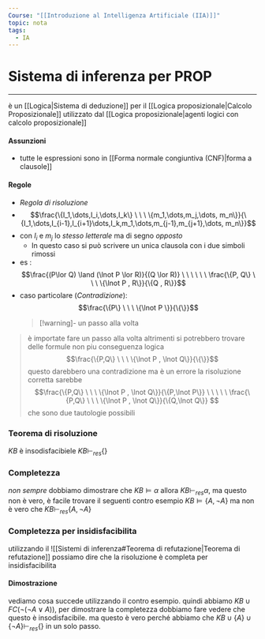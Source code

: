 ```yaml
---
Course: "[[Introduzione al Intelligenza Artificiale (IIA)]]"
topic: nota
tags:
  - IA
---
```


# Sistema di inferenza per PROP
---
è un [[Logica|Sistema di deduzione]] per il [[Logica proposizionale|Calcolo Proposizionale]]  utilizzato dal [[Logica proposizionale|agenti logici con calcolo proposizionale]]
#### Assunzioni
- tutte le espressioni sono in [[Forma normale congiuntiva (CNF)|forma a clausole]] 
#### Regole
- _Regola di risoluzione_
- $$\frac{\{I_1,\dots,I_i,\dots,I_k\} \ \ \ \{m_1,\dots,m_j,\dots, m_n\}}{\{I_1,\dots,I_{i-1},I_{i+1}\dots,I_k,m_1,\dots,m_{j-1},m_{j+1},\dots, m_n\}}$$
- con $I_i$ e $m_j$ lo _stesso letterale_ ma di segno _opposto_
	- In questo caso si può scrivere un unica clausola con i due simboli rimossi
- es :$$\frac{(P\lor Q) \land (\lnot P \lor R)}{(Q \lor R)} \ \ \ \ \ \ \frac{\{P, Q\} \ \ \  \{\lnot P , R\}}{\{Q , R\}}$$
- caso particolare (_Contradizione_):$$\frac{\{P\} \ \ \  \{\lnot P \}}{\{\}}$$
  > [!warning]- un passo alla volta
> è importate fare un passo alla volta altrimenti si potrebbero trovare delle formule non piu conseguenza logica 
> $$\frac{\{P,Q\} \ \ \  \{\lnot P , \lnot Q\}}{\{\}}$$ 
> questo darebbero una contradizione  ma è un errore 
> la risoluzione corretta sarebbe
> $$\frac{\{P,Q\} \ \ \  \{\lnot P , \lnot Q\}}{\{P,\lnot P\}} \ \ \ \ \ \frac{\{P,Q\} \ \ \  \{\lnot P , \lnot Q\}}{\{Q,\lnot Q\}} $$
>  che sono due tautologie possibili


### Teorema di risoluzione
$KB$ è insodisfacibiele $KB \vdash_{res} \{\}$

### Completezza
_non sempre_
dobbiamo dimostrare che $KB \models \alpha$ allora $KB \vdash_{res}\alpha$, ma questo non è vero, è facile trovare il seguenti contro esempio
$KB \models \{A,\lnot A\}$ ma non è vero che $KB \vdash_{res} \{A,\lnot A\}$

### Completezza per insidisfacibilita
utilizzando il ![[Sistemi di inferenza#Teorema di refutazione|Teorema di refutazione]] possiamo dire che  la risoluzione è completa per insidisfacibilita
#### Dimostrazione
vediamo cosa succede utilizzando il contro esempio. quindi abbiamo 
$KB \cup FC(\lnot(\lnot A \lor A))$, per dimostrare la completezza dobbiamo fare vedere che questo è insodisfacibile. ma questo è vero perché abbiamo che 
$KB \cup \{A\} \cup \{\lnot A\} \vdash_{res} \{\}$ in un solo passo.


